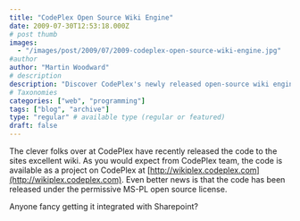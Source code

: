 ```yaml
---
title: "CodePlex Open Source Wiki Engine"
date: 2009-07-30T12:53:18.000Z
# post thumb
images:
  - "/images/post/2009/07/2009-codeplex-open-source-wiki-engine.jpg"
#author
author: "Martin Woodward"
# description
description: "Discover CodePlex's newly released open-source wiki engine, available under the permissive MS-PL licence—perfect for SharePoint integration!"
# Taxonomies
categories: ["web", "programming"]
tags: ["blog", "archive"]
type: "regular" # available type (regular or featured)
draft: false
---
```

The clever folks over at CodePlex have recently released the code to the sites excellent wiki.  As you would expect from CodePlex team, the code is available as a project on CodePlex at [http://wikiplex.codeplex.com](http://wikiplex.codeplex.com).  Even better news is that the code has been released under the permissive MS-PL open source license.  

Anyone fancy getting it integrated with Sharepoint?
